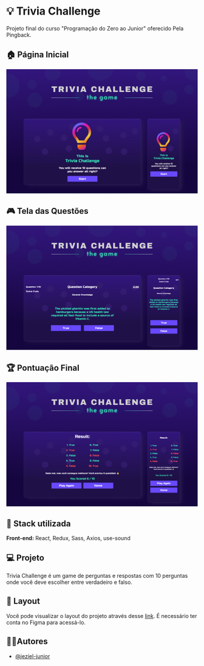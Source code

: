
# 💡 Trivia Challenge 

Projeto final do curso "Programação do Zero ao Junior" oferecido Pela Pingback.


## 🏠 Página Inicial 

![App Screenshot](https://raw.githubusercontent.com/jeziel-jr/trivia-challenge/master/.github/homePage.jpg)

## 🎮 Tela das Questões 

![App Screenshot](https://raw.githubusercontent.com/jeziel-jr/trivia-challenge/master/.github/questionsScreen.jpg)

## 🏆 Pontuação Final 

![App Screenshot](https://raw.githubusercontent.com/jeziel-jr/trivia-challenge/master/.github/finalScore.jpg)


## 🚀 Stack utilizada

**Front-end:** React, Redux, Sass, Axios, use-sound



## 💻 Projeto

Trivia Challenge é um game de perguntas e respostas com 10 perguntas onde você deve escolher entre verdadeiro e falso.

## 🔖 Layout 

Você pode visualizar o layout do projeto através desse [link](https://www.figma.com/community/file/1124158145014892602). É necessário ter conta no Figma para acessá-lo.

## ✍🏼Autores

- [@jeziel-junior](https://www.github.com/jeziel-jr)
